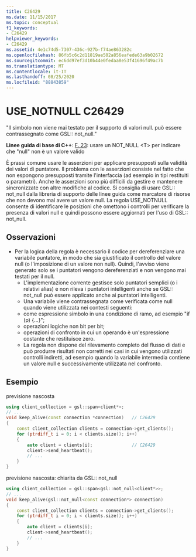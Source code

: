 ```yaml
---
title: C26429
ms.date: 11/15/2017
ms.topic: conceptual
f1_keywords:
- C26429
helpviewer_keywords:
- C26429
ms.assetid: 4e1c74d5-7307-436c-927b-f74ae863282c
ms.openlocfilehash: 86fb5c6c2d11819ae502a856eafede63a9b02672
ms.sourcegitcommit: ec6dd97ef3d10b44e0fedaa8e53f41696f49ac7b
ms.translationtype: MT
ms.contentlocale: it-IT
ms.lasthandoff: 08/25/2020
ms.locfileid: "88843859"
---
```

# <a name="c26429-use_notnull"></a>USE_NOTNULL C26429

"Il simbolo non viene mai testato per il supporto di valori null. può essere contrassegnato come GSL:: not_null."

**Linee guida di base di C++**: [F. 23](https://github.com/isocpp/CppCoreGuidelines/blob/master/CppCoreGuidelines.md#f23-use-a-not_nullt-to-indicate-that-null-is-not-a-valid-value): usare un NOT_NULL \<T> per indicare che "null" non è un valore valido

È prassi comune usare le asserzioni per applicare presupposti sulla validità dei valori di puntatore. Il problema con le asserzioni consiste nel fatto che non espongono presupposti tramite l'interfaccia (ad esempio in tipi restituiti o parametri). Anche le asserzioni sono più difficili da gestire e mantenere sincronizzate con altre modifiche al codice. Si consiglia di usare GSL:: not_null dalla libreria di supporto delle linee guida come marcatore di risorse che non devono mai avere un valore null. La regola USE_NOTNULL consente di identificare le posizioni che omettono i controlli per verificare la presenza di valori null e quindi possono essere aggiornati per l'uso di GSL:: not_null.

## <a name="remarks"></a>Osservazioni

- Per la logica della regola è necessario il codice per dereferenziare una variabile puntatore, in modo che sia giustificato il controllo del valore null (o l'imposizione di un valore non null). Quindi, l'avviso viene generato solo se i puntatori vengono dereferenziati e non vengono mai testati per il null.
  - L'implementazione corrente gestisce solo puntatori semplici (o i relativi alias) e non rileva i puntatori intelligenti anche se GSL:: not_null può essere applicato anche ai puntatori intelligenti.
  - Una variabile viene contrassegnata come verificata come null quando viene utilizzata nei contesti seguenti:
  - come espressione simbolo in una condizione di ramo, ad esempio "if (p) {...}";
  - operazioni logiche non bit per bit;
  - operazioni di confronto in cui un operando è un'espressione costante che restituisce zero.
  - La regola non dispone del rilevamento completo del flusso di dati e può produrre risultati non corretti nei casi in cui vengono utilizzati controlli indiretti, ad esempio quando la variabile intermedia contiene un valore null e successivamente utilizzata nel confronto.

## <a name="example"></a>Esempio

previsione nascosta

```cpp
using client_collection = gsl::span<client*>;
// ...
void keep_alive(const connection *connection)   // C26429
{
    const client_collection clients = connection->get_clients();
    for (ptrdiff_t i = 0; i < clients.size(); i++)
    {
        auto client = clients[i];               // C26429
        client->send_heartbeat();
        // ...
    }
}
```

previsione nascosta: chiarita da GSL:: not_null

```cpp
using client_collection = gsl::span<gsl::not_null<client*>>;
// ...
void keep_alive(gsl::not_null<const connection*> connection)
{
    const client_collection clients = connection->get_clients();
    for (ptrdiff_t i = 0; i < clients.size(); i++)
    {
        auto client = clients[i];
        client->send_heartbeat();
        // ...
    }
}
```

